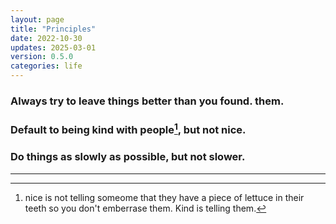 ```yaml
---
layout: page
title: "Principles"
date: 2022-10-30
updates: 2025-03-01
version: 0.5.0
categories: life
---
```


### Always try to leave things better than you found. them.

### Default to being kind with people[^1], but not nice.

### Do things as slowly as possible, but not slower.

---

[^1]: nice is not telling someome that they have a piece of lettuce in their teeth so you don't emberrase them. Kind is telling them.
